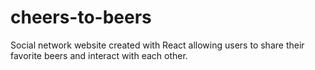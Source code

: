 # cheers-to-beers
Social network website created with React allowing users to share their favorite beers and interact with each other.
